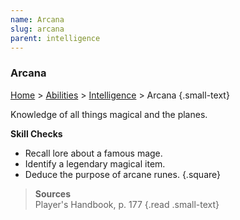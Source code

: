 ```yaml
---
name: Arcana
slug: arcana
parent: intelligence
---
```

### Arcana
[Home](dm-operations-center) > [Abilities](abilities) > [Intelligence](intelligence) > Arcana {.small-text}

Knowledge of all things magical and the planes.

**Skill Checks**<br/>
- Recall lore about a famous mage.
- Identify a legendary magical item.
- Deduce the purpose of arcane runes.
{.square}

> **Sources** <br/>
> Player's Handbook, p. 177
{.read .small-text}


